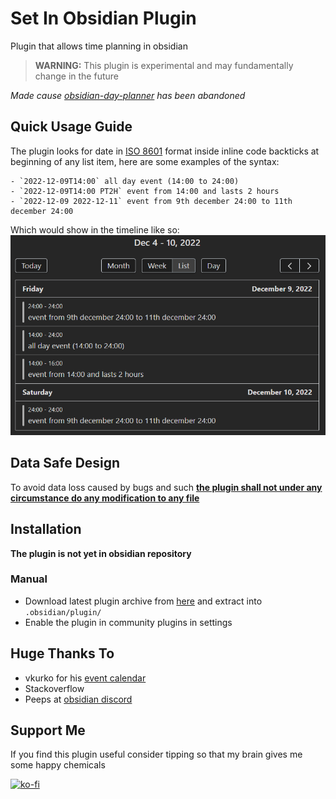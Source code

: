 # Set In Obsidian Plugin
Plugin that allows time planning in obsidian

> **WARNING:** This plugin is experimental and may fundamentally change in the future

*Made cause [obsidian-day-planner](https://github.com/lynchjames/obsidian-day-planner) has been abandoned*

## Quick Usage Guide
The plugin looks for date in [ISO 8601](https://en.wikipedia.org/wiki/ISO_8601) format inside inline code backticks at beginning of any list item, here are some examples of the syntax:

```
- `2022-12-09T14:00` all day event (14:00 to 24:00)
- `2022-12-09T14:00 PT2H` event from 14:00 and lasts 2 hours
- `2022-12-09 2022-12-11` event from 9th december 24:00 to 11th december 24:00
```

Which would show in the timeline like so:
![img](screenshots/screenshot-list.png)

## Data Safe Design
To avoid data loss caused by bugs and such <u>**the plugin shall not under any circumstance do any modification to any file**</u>

## Installation
**The plugin is not yet in obsidian repository**

### Manual
- Download latest plugin archive from [here](https://github.com/sandorex/set-in-obsidian-plugin/releases/latest/download/set-in-obsidian.zip) and extract into `.obsidian/plugin/`
- Enable the plugin in community plugins in settings

## Huge Thanks To
- vkurko for his [event calendar](https://github.com/vkurko/calendar)
- Stackoverflow
- Peeps at [obsidian discord](https://discord.com/invite/obsidianmd)

## Support Me
If you find this plugin useful consider tipping so that my brain gives me some happy chemicals

[![ko-fi](https://ko-fi.com/img/githubbutton_sm.svg)](https://ko-fi.com/C0C7GVMY1)
